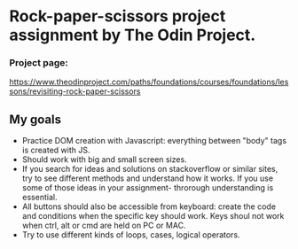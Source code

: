# Rock-paper-scissors project assignment by The Odin Project.

### Project page:

https://www.theodinproject.com/paths/foundations/courses/foundations/lessons/revisiting-rock-paper-scissors

## My goals

- Practice DOM creation with Javascript: everything between "body" tags is created with JS.
- Should work with big and small screen sizes.
- If you search for ideas and solutions on stackoverflow or similar sites, try to see different methods and understand how it works. If you use some of those ideas in your assignment- throrough understanding is essential.
- All buttons should also be accessible from keyboard: create the code and conditions when the specific key should work. Keys shoul not work when ctrl, alt or cmd are held on PC or MAC.
- Try to use different kinds of loops, cases, logical operators.
